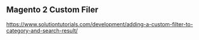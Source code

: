 ## Magento 2 Custom Filer


https://www.solutiontutorials.com/development/adding-a-custom-filter-to-category-and-search-result/
